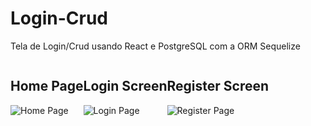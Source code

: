 # Login-Crud
Tela de Login/Crud usando React e PostgreSQL com a ORM Sequelize

<div style="display: flex;">
  <div>
    <h2>Home Page</h2>
    <img src="https://user-images.githubusercontent.com/76913525/162576112-d761aded-0d3f-4b34-ab8d-ebf3fe3e6d7f.png" alt="Home Page"/>
  </div>
  <div>
    <h2>Login Screen</h2>
    <img src="https://user-images.githubusercontent.com/76913525/162576187-8cb7aac9-c073-4c29-bbd3-fca0a67d2c8b.png" alt="Login Page"/>
  </div>
  <div>
    <h2>Register Screen</h2>
    <img src="https://user-images.githubusercontent.com/76913525/162576248-98a14bc8-70a4-407b-b1bc-47ed7de1de8b.png" alt="Register Page"/>
  </div>
</div>
